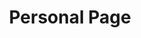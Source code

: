 ---
title: Personal Page
heroImage: ./profile.png
tagline: Természettudomámyi és Informatikai Kar, Informatikai Intézet, Árpád tér 2. 42-es szoba.
actions:
  - label: View on github
    type: primary
    to: https://github.com/tomuwhu/inf_sp
    external: true
features:
  - title: Oktatás
    description: Oktatott tárgyak, érintett képzések
    link: /oktatas
  - title: Kutatás
    description: Online algoritmusok / Gráfelméleti algoritmusok / Informatia szakmódszertan
    link: /kutatas
  - title: Curriculum Vitae
    description: Egyetemi adjunktus
    link: /cv
---